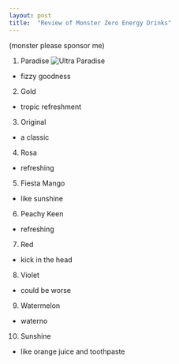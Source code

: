 ```yaml
---
layout: post
title:  "Review of Monster Zero Energy Drinks"
---
```

\(monster please sponsor me\)
1. Paradise
![Ultra Paradise](../ultra-paradise.jpg)
- fizzy goodness
2. Gold
- tropic refreshment
3. Original
- a classic
4. Rosa
- refreshing
5. Fiesta Mango
- like sunshine
6. Peachy Keen
- refreshing
7. Red
- kick in the head
8. Violet
- could be worse
9. Watermelon
- waterno
10. Sunshine
- like orange juice and toothpaste